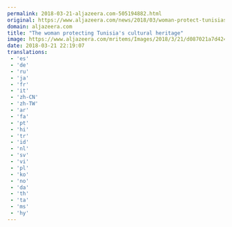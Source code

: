 ```yaml
---
permalink: 2018-03-21-aljazeera.com-505194882.html
original: https://www.aljazeera.com/news/2018/03/woman-protect-tunisias-heritage-180321104839604.html
domain: aljazeera.com
title: "The woman protecting Tunisia's cultural heritage"
image: https://www.aljazeera.com/mritems/Images/2018/3/21/d087021a7d424cb18a9383f5aa830108_18.jpg
date: 2018-03-21 22:19:07
translations: 
 - 'es'
 - 'de'
 - 'ru'
 - 'ja'
 - 'fr'
 - 'it'
 - 'zh-CN'
 - 'zh-TW'
 - 'ar'
 - 'fa'
 - 'pt'
 - 'hi'
 - 'tr'
 - 'id'
 - 'nl'
 - 'sv'
 - 'vi'
 - 'pl'
 - 'ko'
 - 'no'
 - 'da'
 - 'th'
 - 'ta'
 - 'ms'
 - 'hy'
---
```


